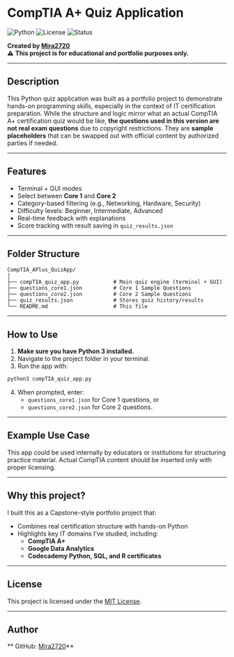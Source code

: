 # CompTIA A+ Quiz Application

![Python](https://img.shields.io/badge/Python-3.9%2B-blue.svg)
![License](https://img.shields.io/badge/License-MIT-yellow.svg)
![Status](https://img.shields.io/badge/status-active-brightgreen.svg)

**Created by [Mira2720](https://github.com/Mira2720)**  
⚠️ **This project is for educational and portfolio purposes only.**

---

## Description

This Python quiz application was built as a portfolio project to demonstrate hands-on programming skills, especially in the context of IT certification preparation. While the structure and logic mirror what an actual CompTIA A+ certification quiz would be like, **the questions used in this version are not real exam questions** due to copyright restrictions. They are **sample placeholders** that can be swapped out with official content by authorized parties if needed.

---

## Features

- Terminal + GUI modes
- Select between **Core 1** and **Core 2**
- Category-based filtering (e.g., Networking, Hardware, Security)
- Difficulty levels: Beginner, Intermediate, Advanced
- Real-time feedback with explanations
- Score tracking with result saving in `quiz_results.json`

---

## Folder Structure

```
CompTIA_APlus_QuizApp/
│
├── compTIA_quiz_app.py           # Main quiz engine (terminal + GUI)
├── questions_core1.json          # Core 1 Sample Questions
├── questions_core2.json          # Core 2 Sample Questions
├── quiz_results.json             # Stores quiz history/results
└── README.md                     # This file
```

---

## How to Use

1. **Make sure you have Python 3 installed.**
2. Navigate to the project folder in your terminal.
3. Run the app with:

```bash
python3 compTIA_quiz_app.py
```

4. When prompted, enter:
   - `questions_core1.json` for Core 1 questions, or
   - `questions_core2.json` for Core 2 questions.

---

## Example Use Case

This app could be used internally by educators or institutions for structuring practice material. Actual CompTIA content should be inserted only with proper licensing.

---

## Why this project?

I built this as a Capstone-style portfolio project that:
- Combines real certification structure with hands-on Python
- Highlights key IT domains I've studied, including:
  - **CompTIA A+**
  - **Google Data Analytics**
  - **Codecademy Python, SQL, and R certificates**

---

## License

This project is licensed under the [MIT License](LICENSE).

---

## Author

** GitHub: [Mira2720](https://github.com/Mira2720)**
